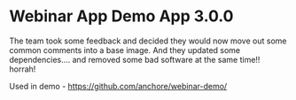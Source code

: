 # Webinar App Demo App 3.0.0

The team took some feedback and decided they would now move out some common comments into a base image.
And they updated some dependencies.... and removed some bad software at the same time!! horrah!

Used in demo - https://github.com/anchore/webinar-demo/